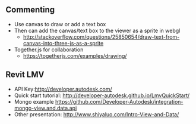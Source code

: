 ## Commenting
- Use canvas to draw or add a text box
- Then can add the canvas/text box to the viewer as a sprite in webgl
    - http://stackoverflow.com/questions/25850654/draw-text-from-canvas-into-three-js-as-a-sprite
- Together.js for collaboration
  - https://togetherjs.com/examples/drawing/


## Revit LMV
- API Key:http://developer.autodesk.com/
- Quick start tutorial:
  http://developer-autodesk.github.io/LmvQuickStart/
- Mongo example https://github.com/Developer-Autodesk/integration-mongo-view.and.data.api
- Other presentation: http://www.shiyaluo.com/Intro-View-and-Data/
